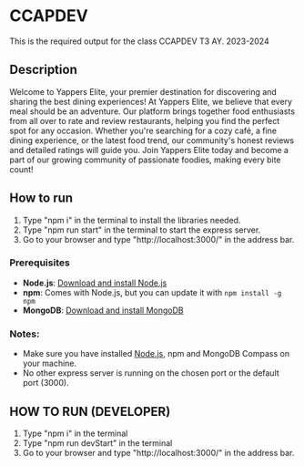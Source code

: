 # CCAPDEV
This is the required output for the class CCAPDEV T3 AY. 2023-2024

## Description
Welcome to Yappers Elite, your premier destination for discovering and sharing the best dining experiences! At Yappers Elite, we believe that every meal should be an adventure. Our platform brings together food enthusiasts from all over to rate and review restaurants, helping you find the perfect spot for any occasion. Whether you're searching for a cozy café, a fine dining experience, or the latest food trend, our community's honest reviews and detailed ratings will guide you. Join Yappers Elite today and become a part of our growing community of passionate foodies, making every bite count!

## How to run
1. Type "npm i" in the terminal to install the libraries needed.
2. Type "npm run start" in the terminal to start the express server.
3. Go to your browser and type "http://localhost:3000/" in the address bar.

### Prerequisites

- **Node.js**: [Download and install Node.js](https://nodejs.org/)
- **npm**: Comes with Node.js, but you can update it with `npm install -g npm`
- **MongoDB**: [Download and install MongoDB](https://www.mongodb.com/try/download/community)

### Notes:
- Make sure you have installed [Node.js](https://nodejs.org/), npm and MongoDB Compass on your machine.
- No other express server is running on the chosen port or the default port (3000).

## HOW TO RUN (DEVELOPER)
 1. Type "npm i" in the terminal
 2. Type "npm run devStart" in the terminal
 3. Go to your browser and type "http://localhost:3000/" in the address bar.
